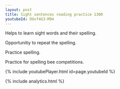 ```yaml
---
layout: post
title: Sight sentences reading practice 1300
youtubeId: DUvf4G3-M94
---
```

 
 
Helps to learn sight words and their spelling.

Opportunitiy to repeat the spelling. 

Practice spelling. 
 
Practice for spelling bee competitions. 
 
{% include youtubePlayer.html id=page.youtubeId %}
 
 
{% include analytics.html %}